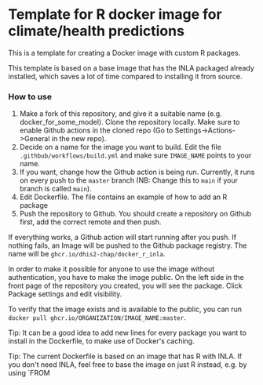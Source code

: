 

# Template for R docker image for climate/health predictions

This is a template for creating a Docker image with custom R packages. 

This template is based on a base image that has the INLA packaged already installed, which saves a lot of time compared to installing it from source.

### How to use

1. Make a fork of this repository, and give it a suitable name (e.g. docker_for_some_model). Clone the repository locally. Make sure to enable Github actions in the cloned repo (Go to Settings->Actions->General in the new repo).
2. Decide on a name for the image you want to build. Edit the file `.githbub/workflows/build.yml` and make sure `IMAGE_NAME` points to your name.
3. If you want, change how the Github action is being run. Currently, it runs on every push to the `master` branch (NB: Change this to `main` if your branch is called `main`).
3. Edit Dockerfile. The file contains an example of how to add an R package
4. Push the repository to Github. You should create a repository on Github first, add the correct remote and then push.

If everything works, a Github action will start running after you push. If nothing fails, an Image will be pushed to the Github package registry. The name will be  `ghcr.io/dhis2-chap/docker_r_inla`. 

In order to make it possible for anyone to use the image without authentication, you have to make the image public. On the left side in the front page of the repository you created, you will see the package. Click Package settings and edit visibility. 

To verify that the image exists and is available to the public, you can run `docker pull ghcr.io/ORGANIZATION/IMAGE_NAME:master`.

Tip: It can be a good idea to add new lines for every package you want to install in the Dockerfile, to make use of Docker's caching.

Tip: The current Dockerfile is based on an image that has R with INLA. If you don't need INLA, feel free to base the image
on just R instead, e.g. by using `FROM